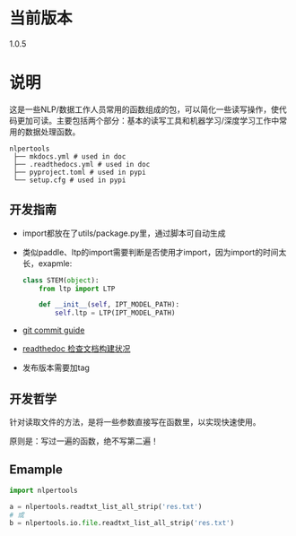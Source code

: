 # 当前版本

1.0.5

# 说明

这是一些NLP/数据工作人员常用的函数组成的包，可以简化一些读写操作，使代码更加可读。主要包括两个部分：基本的读写工具和机器学习/深度学习工作中常用的数据处理函数。

```
nlpertools
 ├── mkdocs.yml # used in doc
 ├── .readthedocs.yml # used in doc
 ├── pyproject.toml # used in pypi
 └── setup.cfg # used in pypi

```

## 开发指南

- import都放在了utils/package.py里，通过脚本可自动生成

- 类似paddle、ltp的import需要判断是否使用才import，因为import的时间太长，exapmle:
  ```python
  class STEM(object):
      from ltp import LTP
  
      def __init__(self, IPT_MODEL_PATH):
          self.ltp = LTP(IPT_MODEL_PATH)
  ```
- [git commit guide](https://blog.csdn.net/fd2025/article/details/124543690)

- [readthedoc 检查文档构建状况](https://readthedocs.org/projects/nlpertools/builds)

- 发布版本需要加tag

## 开发哲学

针对读取文件的方法，是将一些参数直接写在函数里，以实现快速使用。

原则是：写过一遍的函数，绝不写第二遍！

## Emample

```python
import nlpertools

a = nlpertools.readtxt_list_all_strip('res.txt')
# 或
b = nlpertools.io.file.readtxt_list_all_strip('res.txt')
```
